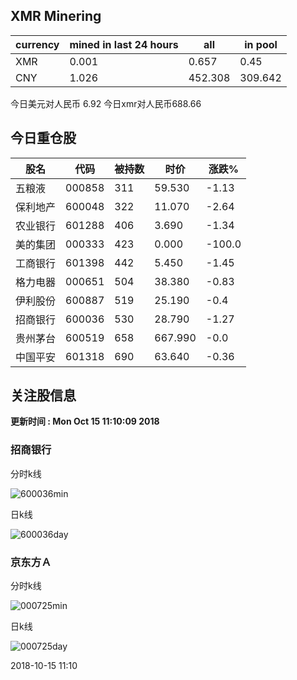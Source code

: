 ## XMR Minering

|currency|mined in last 24 hours|all|in pool|
|---|---|---|---|
|XMR|0.001|0.657|0.45|
|CNY|1.026|452.308|309.642|

今日美元对人民币 6.92	今日xmr对人民币688.66


## 今日重仓股 

|股名|代码|被持数|时价|涨跌%|
|---|---|---|---|---|
|五粮液|000858|311|59.530|-1.13|
|保利地产|600048|322|11.070|-2.64|
|农业银行|601288|406|3.690|-1.34|
|美的集团|000333|423|0.000|-100.0|
|工商银行|601398|442|5.450|-1.45|
|格力电器|000651|504|38.380|-0.83|
|伊利股份|600887|519|25.190|-0.4|
|招商银行|600036|530|28.790|-1.27|
|贵州茅台|600519|658|667.990|-0.0|
|中国平安|601318|690|63.640|-0.36|

## 关注股信息
**更新时间 : Mon Oct 15 11:10:09 2018**
### 招商银行 
分时k线

![600036min](http://image.sinajs.cn/newchart/min/n/sh600036.gif)

日k线

![600036day](http://image.sinajs.cn/newchart/daily/n/sh600036.gif)

### 京东方Ａ 
分时k线

![000725min](http://image.sinajs.cn/newchart/min/n/sz000725.gif)

日k线

![000725day](http://image.sinajs.cn/newchart/daily/n/sz000725.gif)

2018-10-15 11:10